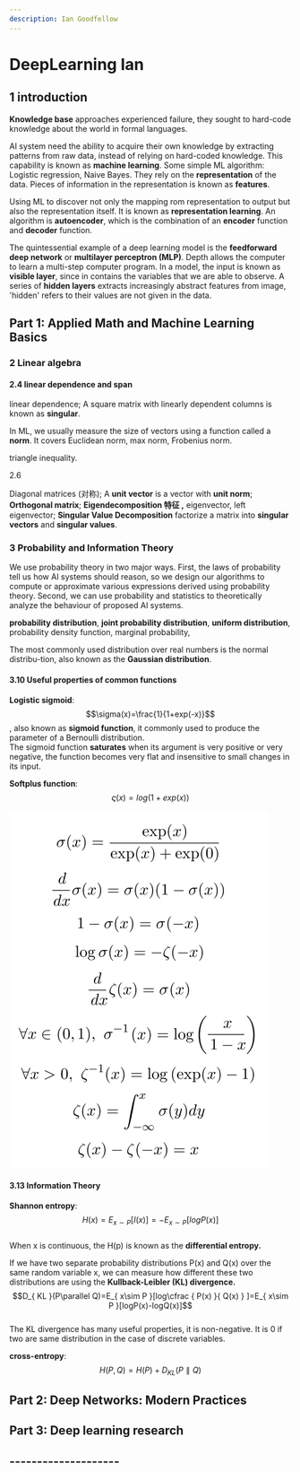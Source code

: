 ```yaml
---
description: Ian Goodfellow
---
```


# DeepLearning Ian

## 1 introduction

**Knowledge base** approaches experienced failure, they sought to hard-code knowledge about the world in formal languages.

AI system need the ability to acquire their own knowledge by extracting patterns from raw data, instead of relying on hard-coded knowledge. This capability is known as **machine learning**. Some simple ML algorithm: Logistic regression, Naive Bayes. They rely on the **representation** of the data. Pieces of information in the representation is known as **features**. 

Using ML to discover not only the mapping rom representation to output but also the representation itself. It is known as **representation learning**. An algorithm is **autoencoder**, which is the combination of an **encoder** function and **decoder** function.

The quintessential example of a deep learning model is the **feedforward deep network** or **multilayer perceptron \(MLP\)**. Depth allows the computer to learn a multi-step computer program. In a model, the input is known as **visible layer**, since in contains the variables that we are able to observe. A series of **hidden layers** extracts increasingly abstract features from image, 'hidden' refers to their values are not given in the data.

## Part 1: Applied Math and Machine Learning Basics

### 2 Linear algebra

#### 2.4 linear dependence and span

linear dependence; A square matrix with linearly dependent columns is known as **singular**.

In ML, we usually measure the size of vectors using a function called a **norm**. It covers Euclidean norm, max norm, Frobenius norm.

triangle inequality.

2.6

Diagonal matrices \(对称\); A **unit vector** is a vector with **unit norm**; **Orthogonal matrix**; **Eigendecomposition 特征 ,** eigenvector,  left eigenvector; **Singular Value Decomposition** factorize a matrix into **singular vectors** and **singular values**. 

### 3 Probability and Information Theory

We use probability theory in two major ways. First, the laws of probability tell us how AI systems should reason, so we design our algorithms to compute or approximate various expressions derived using probability theory. Second, we can use probability and statistics to theoretically analyze the behaviour of proposed AI systems.

**probability distribution**, **joint probability distribution**, **uniform distribution**, probability density function, marginal probability, 

The most commonly used distribution over real numbers is the normal distribu-tion, also known as the **Gaussian distribution**.

#### 3.10 Useful properties of common functions

**Logistic sigmoid**: $$\sigma(x)=\frac{1}{1+exp(-x)}$$ , also known as **sigmoid function**, it commonly used to produce the parameter of a Bernoulli distribution.  
The sigmoid function **saturates** when its argument is very positive or very negative, the function becomes very flat and insensitive to small changes in its input.

**Softplus function**: $$\varsigma(x)=log(1+exp(x))$$ 

![](../.gitbook/assets/image%20%283%29.png)

#### 3.13 Information Theory

**Shannon entropy**: $$H(x)=E_{ x\sim P }[I(x)]=-E_{ x\sim P }[logP(x)]$$   
When x is continuous, the H\(p\) is known as the **differential entropy.**

If we have two separate probability distributions P\(x\) and Q\(x\) over the same random variable x, we can measure how different these two distributions are using the **Kullback-Leibler \(KL\) divergence.**  
 $$D_{ KL }(P\parallel Q)=E_{ x\sim P }[log\cfrac { P(x) }{ Q(x) } ]=E_{ x\sim P }[logP(x)-logQ(x)]$$   
The KL divergence has many useful properties, it is non-negative. It is 0 if two are same distribution in the case of discrete variables.

**cross-entropy**: $$H(P,Q)=H(P)+D_{ KL }(P\parallel Q)$$ 

## Part 2: Deep Networks: Modern Practices





## Part 3: Deep learning research



























##     --------------------

